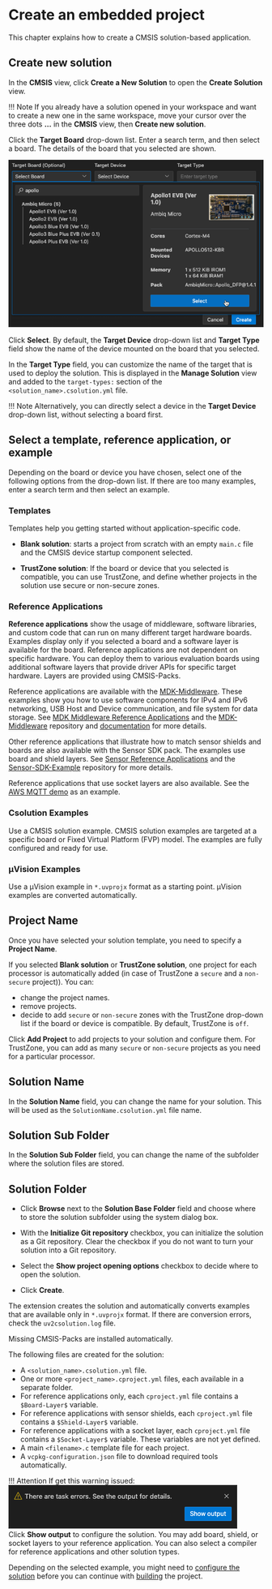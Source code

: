 # Create an embedded project

This chapter explains how to create a CMSIS solution-based application.

## Create new solution

In the **CMSIS** view, click **Create a New Solution** to open the **Create Solution** view.

!!! Note
    If you already have a solution opened in your workspace and want to create a new one in the same workspace, move your
    cursor over the three dots **...** in the **CMSIS** view, then **Create new solution**.

Click the **Target Board** drop-down list. Enter a search term, and then select a board. The details of the board that you
selected are shown.

![Picker](./images/hardware-picker.png)

Click **Select**. By default, the **Target Device** drop-down list and **Target Type** field show the name of the device
mounted on the board that you selected.

In the **Target Type** field, you can customize the name of the target that is used to deploy the solution. This is
displayed in the **Manage Solution** view and added to the `target-types:` section of the `<solution_name>.csolution.yml` file.

!!! Note
    Alternatively, you can directly select a device in the **Target Device** drop-down list, without selecting a board first.

## Select a template, reference application, or example

Depending on the board or device you have chosen, select one of the following options from the drop-down list. If there are
too many examples, enter a search term and then select an example.

### Templates

Templates help you getting started without application-specific code.

- **Blank solution**: starts a project from scratch with an empty `main.c` file and the CMSIS device startup component
  selected.

- **TrustZone solution**: If the board or device that you selected is compatible, you can use TrustZone, and define
  whether projects in the solution use secure or non-secure zones.

### Reference Applications

**Reference applications** show the usage of middleware, software libraries, and custom code that can run on many different
target hardware boards. Examples display only if you selected a board and a software layer is available for the board.
Reference applications are not dependent on specific hardware. You can deploy them to various evaluation boards using
additional software layers that provide driver APIs for specific target hardware. Layers are provided using CMSIS-Packs.

Reference applications are available with the
[MDK-Middleware](https://www.keil.arm.com/packs/mdk-middleware-keil/versions/). These examples show you how to use software
components for IPv4 and IPv6 networking, USB Host and Device communication, and file system for data storage. See
[MDK Middleware Reference Applications](https://github.com/Open-CMSIS-Pack/cmsis-toolbox/blob/main/docs/ReferenceApplications.md#mdk-middleware-reference-applications) and the
[MDK-Middleware](https://github.com/arm-software/MDK-Middleware) repository and
[documentation](https://arm-software.github.io/MDK-Middleware/latest/General/index.html) for more details.

Other reference applications that illustrate how to match sensor shields and boards are also available with the Sensor SDK pack. The examples use board and shield layers. See [Sensor Reference Applications](https://github.com/Open-CMSIS-Pack/cmsis-toolbox/blob/main/docs/ReferenceApplications.md#sensor-reference-applications) and the [Sensor-SDK-Example](https://github.com/open-cmsis-pack/Sensor-SDK-Example) repository for more details.

Reference applications that use socket layers are also available. See the [AWS MQTT demo](https://github.com/Arm-Examples/AWS_MQTT_Demo) as an example.

### Csolution Examples

Use a CMSIS solution example. CMSIS solution examples are targeted at a specific board or Fixed Virtual Platform (FVP) model. The examples are fully configured and ready for use.

### µVision Examples

Use a µVision example in `*.uvprojx` format as a starting point. µVision examples are converted automatically.

## Project Name

Once you have selected your solution template, you need to specify a **Project Name**.

If you selected **Blank solution** or **TrustZone solution**, one project for each processor is automatically added (in case
of TrustZone a `secure` and a `non-secure` project)). You can:

- change the project names.
- remove projects.
- decide to add `secure` or `non-secure` zones with the TrustZone drop-down list if the board or device is compatible. By
  default, TrustZone is `off`.

Click **Add Project** to add projects to your solution and configure them. For TrustZone, you can add as many `secure` or
`non-secure` projects as you need for a particular processor.

## Solution Name

In the **Solution Name** field, you can change the name for your solution. This will be used as the `SolutionName.csolution.yml` file name.

## Solution Sub Folder

In the **Solution Sub Folder** field, you can change the name of the subfolder where the solution files are stored.

## Solution Folder

- Click **Browse** next to the **Solution Base Folder** field and choose where to store the solution subfolder using the system
  dialog box.

- With the **Initialize Git repository** checkbox, you can initialize the solution as a Git repository. Clear the checkbox
  if you do not want to turn your solution into a Git repository.

- Select the **Show project opening options** checkbox to decide where to open the solution.

- Click **Create**.

The extension creates the solution and automatically converts examples that are available only in `*.uvprojx` format. If there are conversion errors, check the `uv2csolution.log` file.

Missing CMSIS-Packs are installed automatically.

The following files are created for the solution:

- A `<solution_name>.csolution.yml` file.
- One or more `<project_name>.cproject.yml` files, each available in a separate folder.
- For reference applications only, each `cproject.yml` file contains a `$Board-Layer$` variable.
- For reference applications with sensor shields, each `cproject.yml` file contains a `$Shield-Layer$` variable.
- For reference applications with a socket layer, each `cproject.yml` file contains a `$Socket-Layer$` variable. These
  variables are not yet defined.
- A main `<filename>.c` template file for each project.
- A `vcpkg-configuration.json` file to download required tools automatically.

!!! Attention
    If get this warning issued:  
    ![Task errors output](./images/task-errors.png)  
    Click **Show output** to configure the solution. You may add board, shield, or socket layers to your reference
    application. You can also select a compiler for reference applications and other solution types.

Depending on the selected example, you might need to [configure the solution](./configuration.md#configure-a-solution)
before you can continue with [building](./build.md) the project.
